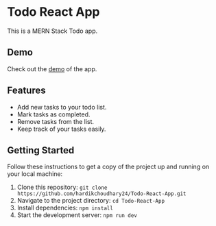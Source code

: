 # Todo React App

This is a MERN Stack Todo app.

## Demo

Check out the [demo](https://hardikchoudhary24.github.io/Todo-React-App/) of the app.

## Features

- Add new tasks to your todo list.
- Mark tasks as completed.
- Remove tasks from the list.
- Keep track of your tasks easily.

## Getting Started

Follow these instructions to get a copy of the project up and running on your local machine:

1. Clone this repository: `git clone https://github.com/hardikchoudhary24/Todo-React-App.git`
2. Navigate to the project directory: `cd Todo-React-App`
3. Install dependencies: `npm install`
4. Start the development server: `npm run dev`

